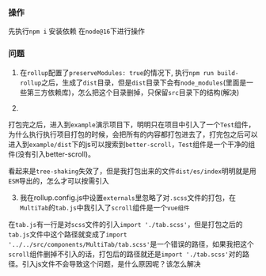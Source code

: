 ### 操作
先执行`npm i` 安装依赖 在`node@16`下进行操作
### 问题

1. 在`rollup`配置了`preserveModules: true`的情况下, 执行`npm run build-rollup`之后，生成了`dist`目录，但是`dist`目录下会有`node_modules`(里面是一些第三方依赖库)，怎么把这个目录删掉，只保留`src`目录下的结构(解决)


2.
打包完之后，进入到`example`演示项目下，明明只在项目中引入了一个`Test`组件，为什么执行执行项目打包的时候，会把所有的内容都打包进去了，打完包之后可以进入到`example/dist`下的js可以搜索到`better-scroll`，`Test`组件是一个干净的组件(没有引入better-scroll)。

看起来是`tree-shaking`失效了，但是我打包出来的文件`dist/es/index`明明就是用`ESM`导出的，怎么才可以按需引入

3. 我在rollup.config.js中设置`externals`里忽略了对`.scss`文件的打包，在`MultiTab`的`tab.js`中我引入了`scroll`组件是一个`vue组件`

在`tab.js`有一行是对`scss`文件的引入`import './tab.scss'`，但是打包之后的`tab.js`文件中这个路径就变成了`import '../../src/components/MultiTab/tab.scss'`是一个错误的路径，如果我把这个`scroll`组件删掉不引入的话，打包后的路径就还是`import './tab.scss'`对的路径。引入js文件不会导致这个问题，是什么原因呢？该怎么解决